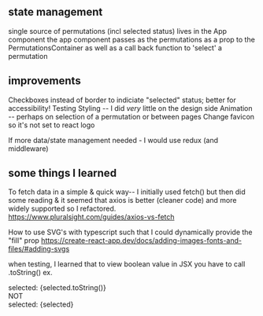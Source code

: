 ## state management
single source of permutations (incl selected status) lives in the App component
the app component passes as the permutations as a prop to the PermutationsContainer as well as a call back function to 'select' a permutation

## improvements
Checkboxes instead of border to indiciate "selected" status; better for accessibility!
Testing
Styling -- I did *very* little on the design side
Animation -- perhaps on selection of a permutation or between pages
Change favicon so it's not set to react logo

If more data/state management needed - I would use redux (and middleware)

## some things I learned
To fetch data in a simple & quick way-- I initially used fetch() but then did some reading & it seemed that axios is better (cleaner code) and more widely supported so I refactored.
https://www.pluralsight.com/guides/axios-vs-fetch

How to use SVG's with typescript such that I could dynamically provide the "fill" prop
https://create-react-app.dev/docs/adding-images-fonts-and-files/#adding-svgs

when testing,  I learned that to view boolean value in JSX you have to call .toString()
ex. <div>selected: {selected.toString()}</div>
NOT <div>selected: {selected}</div> 
